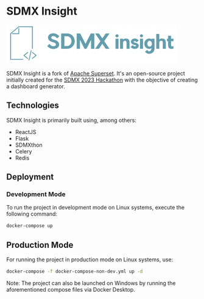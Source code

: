 # SDMX Insight

![SDMX Insight Logo](superset-frontend/src/assets/images/logo.png)

SDMX Insight is a fork of [Apache Superset](https://github.com/apache/superset). It's an open-source project initially created for the [SDMX 2023 Hackathon](https://www.sdmx2023.org/hackathon) with the objective of creating a dashboard generator.

## Technologies

SDMX Insight is primarily built using, among others:
  - ReactJS 
  - Flask
  - SDMXthon
  - Celery
  - Redis

## Deployment

### Development Mode
To run the project in development mode on Linux systems, execute the following command:

```bash
docker-compose up
```


## Production Mode

For running the project in production mode on Linux systems, use:

```bash
docker-compose -f docker-compose-non-dev.yml up -d
```

Note: The project can also be launched on Windows by running the aforementioned compose files via Docker Desktop.

